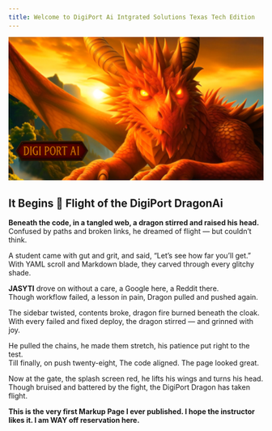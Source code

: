 ```yaml
---
title: Welcome to DigiPort Ai Intgrated Solutions Texas Tech Edition 
---
```


<p align="center">
  <img src="./dragon.png" alt="DigiPort AI BiG Red Dragon" width="700">
</p>

## It Begins  🐉 Flight of the DigiPort DragonAi

**Beneath the code, in a tangled web, a dragon stirred and raised his head.**
Confused by paths and broken links, he dreamed of flight — but couldn’t think.  

A student came with gut and grit, and said, “Let’s see how far you’ll get.”  
With YAML scroll and Markdown blade, they carved through every glitchy shade.  

**JASYTI** drove on without a care, a Google here, a Reddit there.  
Though workflow failed, a lesson in pain, Dragon pulled and pushed again.  

The sidebar twisted, contents broke, dragon fire burned beneath the cloak.  
With every failed and fixed deploy, the dragon stirred — and grinned with joy.  

He pulled the chains, he made them stretch, his patience put right to the test.  
Till finally, on push twenty-eight, The code aligned. The page looked great.  

Now at the gate, the splash screen red, he lifts his wings and turns his head.  
Though bruised and battered by the fight, the DigiPort Dragon has taken flight.

**This is the very first Markup Page I ever published. I hope the instructor likes it. I am WAY off reservation here.**
